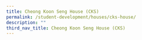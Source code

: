 ```yaml
---
title: Cheong Koon Seng House (CKS)
permalink: /student-development/houses/cks-house/
description: ""
third_nav_title: Cheong Koon Seng House (CKS)
---
```

